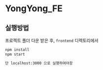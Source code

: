# YongYong_FE


## 실행방법
프로젝트 폴더 다운 받은 후,
`frontend` 디렉토리에서
```bash
npm install
npm start

단 localhost:3000 으로 실행하여야함
